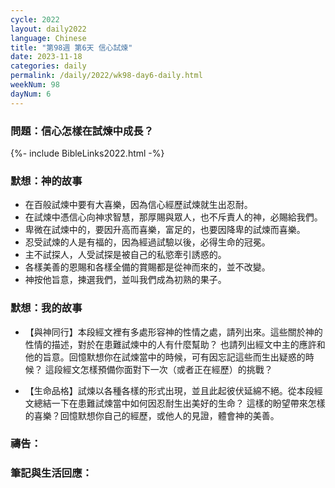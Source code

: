 ```yaml
---
cycle: 2022
layout: daily2022
language: Chinese
title: "第98週 第6天 信心試煉"
date: 2023-11-18
categories: daily
permalink: /daily/2022/wk98-day6-daily.html
weekNum: 98
dayNum: 6
---
```


### 問題：信心怎樣在試煉中成長？

{%- include BibleLinks2022.html -%}

### 默想：神的故事 
+ 在百般試煉中要有大喜樂，因為信心經歷試煉就生出忍耐。
+ 在試煉中憑信心向神求智慧，那厚賜與眾人，也不斥責人的神，必賜給我們。
+ 卑微在試煉中的，要因升高而喜樂，富足的，也要因降卑的試煉而喜樂。
+ 忍受試煉的人是有福的，因為經過試驗以後，必得生命的冠冕。
+ 主不試探人，人受試探是被自己的私慾牽引誘惑的。
+ 各樣美善的恩賜和各樣全備的賞賜都是從神而來的，並不改變。
+ 神按他旨意，揀選我們，並叫我們成為初熟的果子。

### 默想：我的故事
+ 【與神同行】本段經文裡有多處形容神的性情之處，請列出來。這些關於神的性情的描述，對於在患難試煉中的人有什麼幫助？
也請列出經文中主的應許和他的旨意。回憶默想你在試煉當中的時候，可有因忘記這些而生出疑惑的時候？
這段經文怎樣預備你面對下一次（或者正在經歷）的挑戰？

+ 【生命品格】試煉以各種各樣的形式出現，並且此起彼伏延綿不絕。從本段經文總結一下在患難試煉當中如何因忍耐生出美好的生命？
這樣的盼望帶來怎樣的喜樂？回憶默想你自己的經歷，或他人的見證，體會神的美善。

### 禱告：

### 筆記與生活回應：
